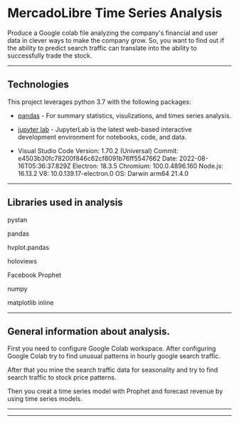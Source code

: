 # MercadoLibre Time Series Analysis

Produce a Google colab file analyzing the company's financial and user data in clever ways to make the company grow. So, you want to find out if the ability to predict search traffic can translate into the ability to successfully trade the stock.


---

## Technologies

This project leverages python 3.7 with the following packages:

* [pandas](https://pandas.pydata.org/docs/getting_started/install.html) - For summary statistics, visulizations, and times series analysis.
* [jupyter lab](https://jupyter.org/install) - JupyterLab is the latest web-based interactive development environment for notebooks, code, and data.

* Visual Studio Code Version: 1.70.2 (Universal)
Commit: e4503b30fc78200f846c62cf8091b76ff5547662
Date: 2022-08-16T05:36:37.829Z
Electron: 18.3.5
Chromium: 100.0.4896.160
Node.js: 16.13.2
V8: 10.0.139.17-electron.0
OS: Darwin arm64 21.4.0


---


## Libraries used in analysis

pystan

pandas 

hvplot.pandas

holoviews 

Facebook Prophet

numpy 

matplotlib inline


---


## General information about analysis.

First you need to configure Google Colab workspace.  After configuring Google Colab try to find unusual patterns in hourly google search traffic.

After that you mine the search traffic data for seasonality and try to find search traffic to stock price patterns.

Then you creat a time series model with Prophet and forecast revenue by using time series models.






---


---
